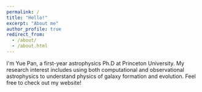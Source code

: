 ```yaml
---
permalink: /
title: "Hello!"
excerpt: "About me"
author_profile: true
redirect_from: 
  - /about/
  - /about.html
---
```


I'm Yue Pan, a first-year astrophysics Ph.D at Princeton University. My research interest includes using both computational and observational astrophysics to understand physics of galaxy formation and evolution. Feel free to check out my website!
